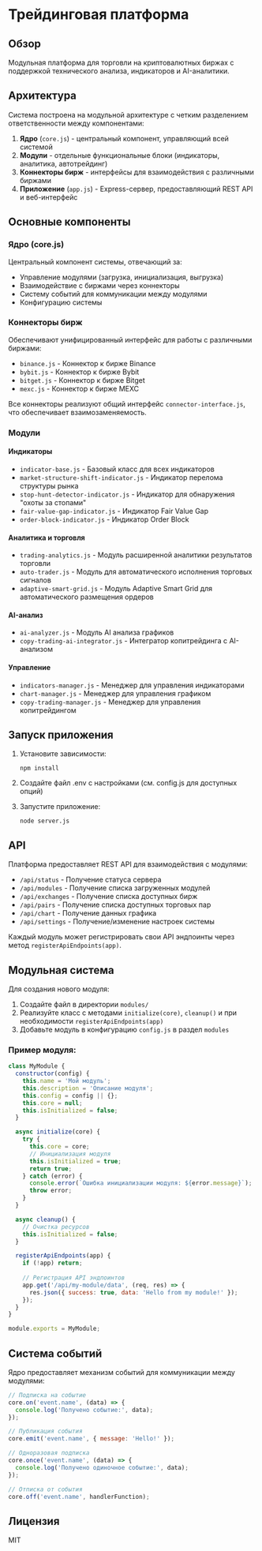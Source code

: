 # Трейдинговая платформа

## Обзор

Модульная платформа для торговли на криптовалютных биржах с поддержкой технического анализа, индикаторов и AI-аналитики.

## Архитектура

Система построена на модульной архитектуре с четким разделением ответственности между компонентами:

1. **Ядро** (`core.js`) - центральный компонент, управляющий всей системой
2. **Модули** - отдельные функциональные блоки (индикаторы, аналитика, автотрейдинг)
3. **Коннекторы бирж** - интерфейсы для взаимодействия с различными биржами
4. **Приложение** (`app.js`) - Express-сервер, предоставляющий REST API и веб-интерфейс

## Основные компоненты

### Ядро (core.js)

Центральный компонент системы, отвечающий за:
- Управление модулями (загрузка, инициализация, выгрузка)
- Взаимодействие с биржами через коннекторы
- Систему событий для коммуникации между модулями
- Конфигурацию системы

### Коннекторы бирж

Обеспечивают унифицированный интерфейс для работы с различными биржами:

- `binance.js` - Коннектор к бирже Binance
- `bybit.js` - Коннектор к бирже Bybit
- `bitget.js` - Коннектор к бирже Bitget
- `mexc.js` - Коннектор к бирже MEXC

Все коннекторы реализуют общий интерфейс `connector-interface.js`, что обеспечивает взаимозаменяемость.

### Модули

#### Индикаторы
- `indicator-base.js` - Базовый класс для всех индикаторов
- `market-structure-shift-indicator.js` - Индикатор перелома структуры рынка
- `stop-hunt-detector-indicator.js` - Индикатор для обнаружения "охоты за стопами"
- `fair-value-gap-indicator.js` - Индикатор Fair Value Gap
- `order-block-indicator.js` - Индикатор Order Block

#### Аналитика и торговля
- `trading-analytics.js` - Модуль расширенной аналитики результатов торговли
- `auto-trader.js` - Модуль для автоматического исполнения торговых сигналов
- `adaptive-smart-grid.js` - Модуль Adaptive Smart Grid для автоматического размещения ордеров

#### AI-анализ
- `ai-analyzer.js` - Модуль AI анализа графиков
- `copy-trading-ai-integrator.js` - Интегратор копитрейдинга с AI-анализом

#### Управление
- `indicators-manager.js` - Менеджер для управления индикаторами
- `chart-manager.js` - Менеджер для управления графиком
- `copy-trading-manager.js` - Менеджер для управления копитрейдингом

## Запуск приложения

1. Установите зависимости:
   ```
   npm install
   ```

2. Создайте файл .env с настройками (см. config.js для доступных опций)

3. Запустите приложение:
   ```
   node server.js
   ```

## API

Платформа предоставляет REST API для взаимодействия с модулями:

- `/api/status` - Получение статуса сервера
- `/api/modules` - Получение списка загруженных модулей
- `/api/exchanges` - Получение списка доступных бирж
- `/api/pairs` - Получение списка доступных торговых пар
- `/api/chart` - Получение данных графика
- `/api/settings` - Получение/изменение настроек системы

Каждый модуль может регистрировать свои API эндпоинты через метод `registerApiEndpoints(app)`.

## Модульная система

Для создания нового модуля:

1. Создайте файл в директории `modules/`
2. Реализуйте класс с методами `initialize(core)`, `cleanup()` и при необходимости `registerApiEndpoints(app)`
3. Добавьте модуль в конфигурацию `config.js` в раздел `modules`

### Пример модуля:

```javascript
class MyModule {
  constructor(config) {
    this.name = 'Мой модуль';
    this.description = 'Описание модуля';
    this.config = config || {};
    this.core = null;
    this.isInitialized = false;
  }

  async initialize(core) {
    try {
      this.core = core;
      // Инициализация модуля
      this.isInitialized = true;
      return true;
    } catch (error) {
      console.error(`Ошибка инициализации модуля: ${error.message}`);
      throw error;
    }
  }

  async cleanup() {
    // Очистка ресурсов
    this.isInitialized = false;
  }

  registerApiEndpoints(app) {
    if (!app) return;
    
    // Регистрация API эндпоинтов
    app.get('/api/my-module/data', (req, res) => {
      res.json({ success: true, data: 'Hello from my module!' });
    });
  }
}

module.exports = MyModule;
```

## Система событий

Ядро предоставляет механизм событий для коммуникации между модулями:

```javascript
// Подписка на событие
core.on('event.name', (data) => {
  console.log('Получено событие:', data);
});

// Публикация события
core.emit('event.name', { message: 'Hello!' });

// Одноразовая подписка
core.once('event.name', (data) => {
  console.log('Получено одиночное событие:', data);
});

// Отписка от события
core.off('event.name', handlerFunction);
```

## Лицензия

MIT
